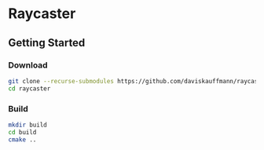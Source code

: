 # Raycaster

## Getting Started

### Download

```sh
git clone --recurse-submodules https://github.com/daviskauffmann/raycaster.git
cd raycaster
```

### Build

```sh
mkdir build
cd build
cmake ..
```

